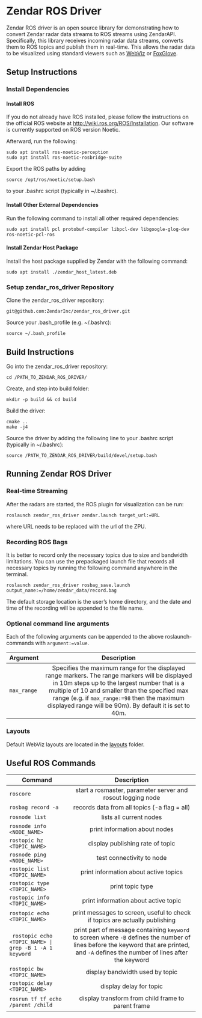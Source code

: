 # Zendar ROS Driver
Zendar ROS driver is an open source library for demonstrating how to convert Zendar radar data streams to ROS streams using ZendarAPI. Specifically, this library receives incoming radar data streams, converts them to ROS topics and publish them in real-time. This allows the radar data to be visualized using standard viewers such as [WebViz](https://webviz.io/) or [FoxGlove](https://foxglove.dev/).

## Setup Instructions
### Install Dependencies

#### Install ROS

If you do not already have ROS installed, please follow the instructions on the official ROS website at http://wiki.ros.org/ROS/Installation. Our software is currently supported on ROS version Noetic.

Afterward, run the following:
```
sudo apt install ros-noetic-perception
sudo apt install ros-noetic-rosbridge-suite 
```
Export the ROS paths by adding 
```
source /opt/ros/noetic/setup.bash
```
to your .bashrc script (typically in ~/.bashrc).

#### Install Other External Dependencies
Run the following command to install all other required dependencies: 
```
sudo apt install pcl protobuf-compiler libpcl-dev libgoogle-glog-dev ros-noetic-pcl-ros
```

#### Install Zendar Host Package
Install the host package supplied by Zendar with the following command:
```
sudo apt install ./zendar_host_latest.deb
```

### Setup zendar_ros_driver Repository
Clone the zendar_ros_driver repository:
```
git@github.com:ZendarInc/zendar_ros_driver.git
```
Source your .bash_profile (e.g. ~/.bashrc):
```
source ~/.bash_profile
```
## Build Instructions
Go into the zendar_ros_driver repository:
```
cd /PATH_TO_ZENDAR_ROS_DRIVER/
```
Create, and step into build folder:
```
mkdir -p build && cd build
```
Build the driver:
```
cmake ..
make -j4
```
Source the driver by adding the following line to your .bashrc script (typically in ~/.bashrc):
```
source /PATH_TO_ZENDAR_ROS_DRIVER/build/devel/setup.bash
```

## Running Zendar ROS Driver
### Real-time Streaming
After the radars are started, the ROS plugin for visualization can be run:
```
roslaunch zendar_ros_driver zendar.launch target_url:=URL
```
where URL needs to be replaced with the url of the ZPU.

### Recording ROS Bags
It is better to record only the necessary topics due to size and bandwidth limitations. 
You can use the prepackaged launch file that records all necessary topics by running the following command anywhere in the terminal.
```
roslaunch zendar_ros_driver rosbag_save.launch output_name:=/home/zendar_data/record.bag
```
The default storage location is the user’s home directory, and the date and time of the recording will be appended to the file name.

### Optional command line arguments
Each of the following arguments can be appended to the above roslaunch-commands with `argument:=value`.

| Argument                       |                                                                                                                                                  Description                                                                                                                                                   |
|--------------------------------|:--------------------------------------------------------------------------------------------------------------------------------------------------------------------------------------------------------------------------------------------------------------------------------------------------------------:|
| `max_range`                    | Specifies the maximum range for the displayed range markers. The range markers will be displayed in 10m steps up to the largest number that is a multiple of 10 and smaller than the specified max range (e.g. if `max_range:=98` then the maximum displayed range will be 90m).  By default it is set to 40m. |   

### Layouts
Default WebViz layouts are located in the [layouts](https://github.com/ZendarInc/zendar_ros_driver/layouts) folder.

## Useful ROS Commands

| Command                                                                |                                                                                       Description                                                                                        |
|------------------------------------------------------------------------|:----------------------------------------------------------------------------------------------------------------------------------------------------------------------------------------:|
| `roscore`                                                              |                                                            start a rosmaster, parameter server and <br/> rosout logging node                                                             |
| `rosbag record -a`                                                     |                                                                       records data from all topics (-a flag = all)                                                                       |
| `rosnode list`                                                         |                                                                                 lists all current nodes                                                                                  |
| `rosnode info <NODE_NAME>`                                             |                                                                              print information about nodes                                                                               |
| `rostopic hz <TOPIC_NAME>`                                             |                                                                             display publishing rate of topic                                                                             |
| `rosnode ping <NODE_NAME>`                                             |                                                                                test connectivity to node                                                                                 |
| `rostopic list <TOPIC_NAME>`                                           |                                                                          print information about active topics                                                                           |
| `rostopic type <TOPIC_NAME>`                                           |                                                                                     print topic type                                                                                     |
| `rostopic info <TOPIC_NAME>`                                           |                                                                           print information about active topic                                                                           |
| `rostopic echo <TOPIC_NAME>`                                           |                                                       print messages to screen, useful to check if topics are actually publishing                                                        |
| <code> rostopic echo <TOPIC_NAME> &vert; grep -B 1 -A 1 keyword</code> | print part of message containing `keyword` to screen where `-B` defines the number of lines before the keyword that are printed, and  `-A` defines the number of lines after the keyword |
| `rostopic bw <TOPIC_NAME>`                                             |                                                                             display bandwidth used by topic                                                                              |
| `rostopic delay <TOPIC_NAME>`                                          |                                                                                 display delay for topic                                                                                  |
| `rosrun tf tf_echo /parent /child`                                     |                                                                    display transform from child frame to parent frame                                                                    |
